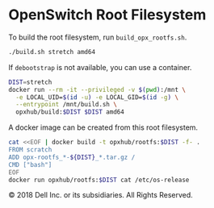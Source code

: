 # OpenSwitch Root Filesystem

To build the root filesystem, run `build_opx_rootfs.sh`.

```bash
./build.sh stretch amd64
```

If `debootstrap` is not available, you can use a container.

```bash
DIST=stretch
docker run --rm -it --privileged -v $(pwd):/mnt \
  -e LOCAL_UID=$(id -u) -e LOCAL_GID=$(id -g) \
  --entrypoint /mnt/build.sh \
  opxhub/build:$DIST $DIST amd64
```

A docker image can be created from this root filesystem.

```bash
cat <<EOF | docker build -t opxhub/rootfs:$DIST -f- .
FROM scratch
ADD opx-rootfs_*-${DIST}_*.tar.gz /
CMD ["bash"]
EOF
docker run opxhub/rootfs:$DIST cat /etc/os-release
```

© 2018 Dell Inc. or its subsidiaries. All Rights Reserved.


